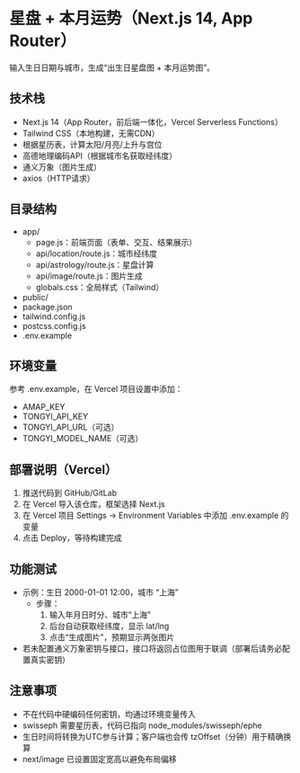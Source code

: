 # 星盘 + 本月运势（Next.js 14, App Router）

输入生日日期与城市，生成“出生日星盘图 + 本月运势图”。

## 技术栈
- Next.js 14（App Router，前后端一体化，Vercel Serverless Functions）
- Tailwind CSS（本地构建，无需CDN）
- 根据星历表，计算太阳/月亮/上升与宫位
- 高德地理编码API（根据城市名获取经纬度）
- 通义万象（图片生成）
- axios（HTTP请求）

## 目录结构
- app/
  - page.js：前端页面（表单、交互、结果展示）
  - api/location/route.js：城市经纬度
  - api/astrology/route.js：星盘计算
  - api/image/route.js：图片生成
  - globals.css：全局样式（Tailwind）
- public/
- package.json
- tailwind.config.js
- postcss.config.js
- .env.example

## 环境变量
参考 .env.example，在 Vercel 项目设置中添加：
- AMAP_KEY
- TONGYI_API_KEY
- TONGYI_API_URL（可选）
- TONGYI_MODEL_NAME（可选）

## 部署说明（Vercel）
1. 推送代码到 GitHub/GitLab
2. 在 Vercel 导入该仓库，框架选择 Next.js
3. 在 Vercel 项目 Settings -> Environment Variables 中添加 .env.example 的变量
4. 点击 Deploy，等待构建完成

## 功能测试
- 示例：生日 2000-01-01 12:00，城市 “上海”
  - 步骤：
    1) 输入年月日时分、城市“上海”
    2) 后台自动获取经纬度，显示 lat/lng
    3) 点击“生成图片”，预期显示两张图片
- 若未配置通义万象密钥与接口，接口将返回占位图用于联调（部署后请务必配置真实密钥）

## 注意事项
- 不在代码中硬编码任何密钥，均通过环境变量传入
- swisseph 需要星历表，代码已指向 node_modules/swisseph/ephe
- 生日时间将转换为UTC参与计算；客户端也会传 tzOffset（分钟）用于精确换算
- next/image 已设置固定宽高以避免布局偏移
